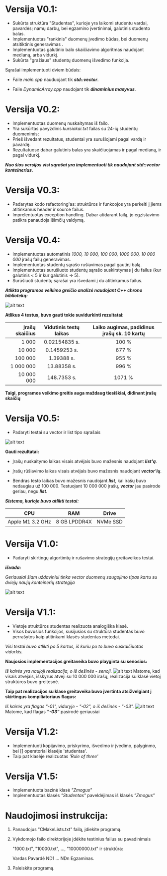 # Versija V0.1:
*  Sukūrta struktūra "Studentas", kurioje yra laikomi studentu vardai, pavardės; namų darbų, bei egzamino įvertinimai, galutinis studento balas.
*  Implementuotas "rankinis" duomenų įvedimo būdas, bei duomenų atsitiktinis generavimas .
*  Implementuotas galutinio balo skaičiavimo algoritmas naudojant medianą, arba vidurkį.
*  Sukūrta "gražiaus" studentų duomenų išvedimo funkcija.

Sąrašai implementuoti dviem būdais:

* Faile *main.cpp* nauduojant tik ***std::vector***.

* Faile *DynamicArray.cpp* naudojant tik ***dinaminius masyvus***.

# Versija V0.2:

* Implementuotas duomenų nuskaitymas iš failo.
* Yra sukūrtas pavyzdinis *kursiokai.txt* failas su 24-ių studentų duomenimis;
* Prieš išvedant rezultatus, studentai yra surušiojami pagal vardą ir pavardę.
* Rezultatuose dabar galutinis balas yra skaičiuojamas ir pagal medianą, ir pagal vidurkį.

***Nuo šios versijos visi sąrašai yra implementuoti tik naudojant std::vector konteinerius.***

# Versija V0.3:

* Padarytas kodo refactoring'as: struktūros ir funkcojos yra perkelti į jiems atitinkamus header ir source failus.
* Imprelentuotas exception handling. Dabar atidarant failą, jo egzistavimo patikra panaudoja išimčių valdymą.

# Versija V0.4:

* Implementuotas automatinis *1000, 10 000, 100 000, 1000 000, 10 000 000* įrašų failų generavimas.
* Implementuotas studentų sąrašo rušiavimas pagal gautinį balą.
* Implementuotas surušiuoto studentų sąrašo suskirstymas į du failus (kur galutinis < 5 ir kur galutinis => 5).
* Surūšiuoti studentų sąrašai yra išvedami į du atitinkamus failus.

***Atlikta programos veikimo greičio analizė naudojant C++ chrono biblioteką:***

![alt text](https://github.com/zizkinz/OP1Task/blob/af17400fa26c2ed5fd80eb4dfbbf3122941e9e6d/tests.png?raw=true)

**Atlikus 4 testus, buvo gauti tokie suvidurkinti rezultatai:**


|Įrašų skaičius|Vidutinis testų laikas|Laiko augimas, padidinus įrašų sk. 10 kartų|
|---:|:---:|:---:|
|1 000|0.02154835 s.|100 %|
|10 000|0.1459253 s.|677 %|
|100 000|1.39388 s.|955 %|
|1 000 000|13.88358 s.|996 %|
|10 000 000|148.7353 s.|1071 %|

**Taigi, programos veikimo greitis auga maždaug tiesiškiai, didinant įrašų skaičių**

# Versija V0.5:

* Padaryti testai su vector ir list tipo sąrašais

![alt text](https://github.com/zizkinz/OP1Task/blob/af17400fa26c2ed5fd80eb4dfbbf3122941e9e6d/test2.png?raw=true)

**Gauti rezultatai:**





* Įrašų nuskaitymo laikas visais atvėjais buvo mažesnis naudojant _**list'ą**_.

* Įrašų rūšiavimo laikas visais atvėjais buvo mažesnis naudojant _**vector'ių**_.

* Bendras testo laikas buvo mažesnis naudojant _**list**_, kai irašų buvo nedaugiau už 100 000. 
Testuojant 10 000 000 įrašų,  _**vector**_ jau pasirode geriau, negu _**list**_.

***Sistema, kurioje buvo atlikti testai:***


|CPU|RAM|Drive|
|---|---|---|
|Apple M1 3.2 GHz|8 GB LPDDR4X|NVMe SSD|


# Versija V1.0:

* Padaryti skirtingų algortimtų ir rušavimo strategijų greitaveikos testai.

***išvada:***

*Geriausiai šiam uždaviniui tinka vector duomenų saugojimo tipas kartu su dviejų naujų konteinerių strategija*


![alt text](https://github.com/zizkinz/OP1Task/blob/14ec3eb0cf18ae58f65eca4dac7e646d40fa412f/test3.png?raw=true)

# Versija V1.1:

* Vietoje struktūros studentas realizuota analogiška klasė.
* Visos buvusios funkcijos, susijusios su struktūra studentas buvo perrašytos kaip atitinkami klasės studentas metodai.

_Visi testai buvo atlikti po 5 kartus, iš kuriu po to buvo suskaičiuotas vidurkis._

**Naujosios implementacijos greitaveika buvo playginta su senosios:**

*Iš kairės yra naujoji realizacija, o iš dešinės - senoji.*
![alt text](https://github.com/zizkinz/OP2Task/blob/8d8c083a6037781de05a65da42becef3114ebcd1/test4-1.png?raw=true)
Matome, kad visais atvejais, išskyrus atveji su 10 000 000 irašų, realizacija su klasė vietoj struktūros buvo greitesnė.


**Taip pat realizacijos su klase greitaveika buvo įvertinta atsižvelgiant į skirtingus kompiliatoriaus flagus:**

*Iš kairės yra flagas "-01", viduryje - "-02", o iš dešinės - "-03".*
![alt text](https://github.com/zizkinz/OP2Task/blob/8d8c083a6037781de05a65da42becef3114ebcd1/test4-2.png?raw=true)
Matome, kad flagas _**"-03"**_ pasirodė geriausiai


# Versija V1.2:

* Implementuoti kopijavimo, priskyrimo, išvedimo ir įvedimo, palyginmo, bei [] operatoriai klasėje 'studentas'.
* Taip pat klasėje realizuotas _'Rule of three'_

# Versija V1.5:

* Implementuota bazinė klasė *"Zmogus"*
* Implementuotas klasės *"Studentas"* paveldėjimas iš klasės *"Zmogus"*

# Naudojimosi instrukcija:

1) Panaudojus "CMakeLists.txt" failą, įdiekite programą.

2) Vykdomojo failo direktorijoje įdėkite testinius failus su pavadinimais

    "1000.txt", "10000.txt", ..., "10000000.txt" ir struktūra:
    
    Vardas Pavardė ND1 ... NDn Egzaminas.
3) Paleiskite programą.

